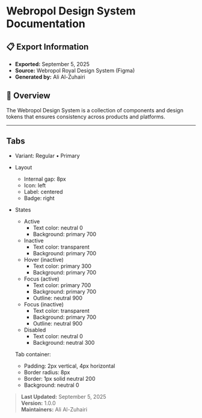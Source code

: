 ﻿# Webropol Design System Documentation

## 📋 Export Information
- **Exported:** September 5, 2025
- **Source:** Webropol Royal Design System (Figma)
- **Generated by:** Ali Al-Zuhairi

## 🎯 Overview

The Webropol Design System is a collection of components and design tokens that ensures consistency across products and platforms.

---

## Tabs

- Variant: Regular • Primary
- Layout
  - Internal gap: 8px
  - Icon: left
  - Label: centered
  - Badge: right
- States
  - Active
    - Text color: neutral 0
    - Background: primary 700
  - Inactive
    - Text color: transparent
    - Background: primary 700
  - Hover (inactive)
    - Text color: primary 300
    - Background: primary 700
  - Focus (active)
    - Text color: primary 700
    - Background: primary 700
    - Outline: neutral 900
  - Focus (inactive)
    - Text color: transparent
    - Background: primary 700
    - Outline: neutral 900
  - Disabled
    - Text color: neutral 0
    - Background: neutral 300

  Tab container:
    - Padding: 2px vertical, 4px horizontal
    - Border radius: 8px
    - Border: 1px solid neutral 200
    - Background: neutral 0

> **Last Updated:** September 5, 2025  
> **Version:** 1.0.0  
> **Maintainers:** Ali Al-Zuhairi

